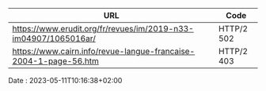 | URL         | Code        |
| ----------- | ----------- |
| https://www.erudit.org/fr/revues/im/2019-n33-im04907/1065016ar/ | HTTP/2 502 |
| https://www.cairn.info/revue-langue-francaise-2004-1-page-56.htm | HTTP/2 403 |

Date : 2023-05-11T10:16:38+02:00
